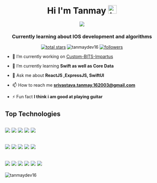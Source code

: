 <h1 align="center">Hi I'm Tanmay <img src="https://user-images.githubusercontent.com/1303154/88677602-1635ba80-d120-11ea-84d8-d263ba5fc3c0.gif" width="28px" height="28px" alt="hi"></h1>

<p align="center">
  <a href="https://github.com/DenverCoder1/TanmayDev16">
    <img src="https://readme-typing-svg.demolab.com/?lines=Full-stack%20web%20and%20ios%20developer;Always%20learning%20new%20things&font=Fira%20Code&center=true&width=440&height=45&color=404ae3&vCenter=true&pause=1000&size=22" /></a>
</p>

<h3 align="center">Currently learning about IOS development and algorithms</h3>
<p align="center">
<a href="https://github.com/DenverCoder1?tab=repositories&sort=stargazers">
    <img alt="total stars" title="Total stars on GitHub" src="https://custom-icon-badges.demolab.com/github/stars/TanmayDev16?color=55960c&style=for-the-badge&labelColor=488207&logo=star"/></a>

<img src="https://komarev.com/ghpvc/?username=tanmaydev16&label=Profile%20views&color=ff0000&labelColor=ff0000&style=for-the-badge" alt="tanmaydev16" /> 

<a href="https://github.com/TanmayDev16?tab=followers">
    <img alt="followers" title="Follow me on Github" src="https://custom-icon-badges.demolab.com/github/followers/TanmayDev16?color=236ad3&labelColor=1155ba&style=for-the-badge&logo=person-add&label=Follow&logoColor=white"/></a>
</p>

- 🔭 I’m currently working on [Custom-BITS-Impartus](https://github.com/TanmayDev16/Custom-BITS-Impartus-v1-)

- 🌱 I’m currently learning **Swift as well as Core Data**

- 💬 Ask me about **ReactJS ,ExpressJS, SwiftUI**

- 📫 How to reach me **srivastava.tanmay.162003@gmail.com**

- ⚡ Fun fact **I think i am good at playing guitar**

<h2>Top Technologies</h2>
<h2><img src="https://img.shields.io/badge/-React-61DBFB?style=for-the-badge&labelColor=black&logo=react&logoColor=61DBFB">
<img src="https://img.shields.io/badge/-Javascript-F0DB4F?style=for-the-badge&labelColor=black&logo=javascript&logoColor=F0DB4F">
<img src="https://img.shields.io/badge/-Swift-007acc?style=for-the-badge&labelColor=black&logo=swift&logoColor=007acc">
<img src="https://img.shields.io/badge/-Nodejs-3C873A?style=for-the-badge&labelColor=black&logo=node.js&logoColor=3C873A">
<img src="https://img.shields.io/badge/-MySQL-e535ab?style=for-the-badge&labelColor=black&logo=mysql&logoColor=e535ab">
</h2>
<h2>
  <img src="https://img.shields.io/badge/-SwiftUI-61DBFB?style=for-the-badge&labelColor=black&logo=swift&logoColor=61DBFB">
<img src="https://img.shields.io/badge/-ExpressJS-F0DB4F?style=for-the-badge&labelColor=black&logo=node.js&logoColor=F0DB4F">
<img src="https://img.shields.io/badge/-Python-007acc?style=for-the-badge&labelColor=black&logo=python&logoColor=007acc">
<img src="https://img.shields.io/badge/-Tensorflow-3C873A?style=for-the-badge&labelColor=black&logo=tensorflow&logoColor=3C873A">
<img src="https://img.shields.io/badge/-MongoDB-e535ab?style=for-the-badge&labelColor=black&logo=mongodb&logoColor=e535ab">
</h2>
<h2>
<img src="https://img.shields.io/badge/-Git-e535ab?style=for-the-badge&labelColor=black&logo=git&logoColor=e535ab">
  <img src="https://img.shields.io/badge/-Java-e535ab?style=for-the-badge&labelColor=black&logo=jdk&logoColor=e535ab">
    <img src="https://img.shields.io/badge/-MongoDB-e535ab?style=for-the-badge&labelColor=black&logo=NPM&logoColor=e535ab">
    <img src="https://img.shields.io/badge/-MongoDB-e535ab?style=for-the-badge&labelColor=black&logo=html5&logoColor=e535ab">
    <img src="https://img.shields.io/badge/-MongoDB-e535ab?style=for-the-badge&labelColor=black&logo=css3&logoColor=e535ab">
    <img src="https://img.shields.io/badge/-MongoDB-e535ab?style=for-the-badge&labelColor=black&logo=c++&logoColor=e535ab">
  
</h2>
<p><img align="left" src="https://github-readme-streak-stats.herokuapp.com/?user=tanmaydev16&" alt="tanmaydev16" /></p>

